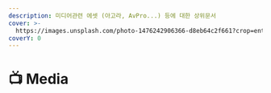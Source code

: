 ```yaml
---
description: 미디어관련 에셋 (아고라, AvPro...) 등에 대한 상위문서
cover: >-
  https://images.unsplash.com/photo-1476242906366-d8eb64c2f661?crop=entropy&cs=srgb&fm=jpg&ixid=M3wxOTcwMjR8MHwxfHNlYXJjaHwxMHx8bWVkaWF8ZW58MHx8fHwxNjg4NDU0MzI0fDA&ixlib=rb-4.0.3&q=85
coverY: 0
---
```


# 📺 Media

